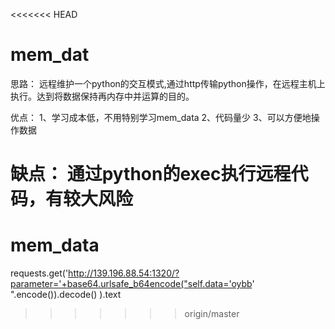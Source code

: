 <<<<<<< HEAD
# mem_dat
思路：
远程维护一个python的交互模式,通过http传输python操作，在远程主机上执行。达到将数据保持再内存中并运算的目的。

优点：
1、学习成本低，不用特别学习mem_data
2、代码量少
3、可以方便地操作数据

缺点：
通过python的exec执行远程代码，有较大风险
=======
# mem_data
requests.get('http://139.196.88.54:1320/?parameter='+base64.urlsafe_b64encode("self.data='oybb'  ".encode()).decode() ).text
>>>>>>> origin/master
